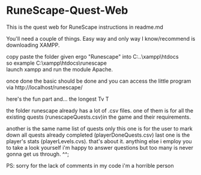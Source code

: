 # RuneScape-Quest-Web
This is the quest web for RuneScape instructions in readme.md


You'll need a couple of things. 
Easy way and only way I know/recommend is downloading XAMPP. 

copy paste the folder given ergo "Runescape" into C:\..\xampp\htdocs\
so example C:\xampp\htdocs\runescape\
launch xampp and run the module Apache.

once done the basic should be done and you can access the little program via http://localhost/runescape/


here's the fun part and... the longest Tv T

the folder runescape already has a lot of .csv files. one of them is for all the existing quests (runescapeQuests.csv)in the game and their requirements.

another is the same name list of quests only this one is for the user to mark down all quests already completed (playerDoneQuests.csv)
last one is the player's stats (playerLevels.cvs). that's about it. anything else i employ you to take a look yourself
i'm happy to answer questions but too many is never gonna get us through. ^^;

PS: sorry for the lack of comments in my code i'm a horrible person
